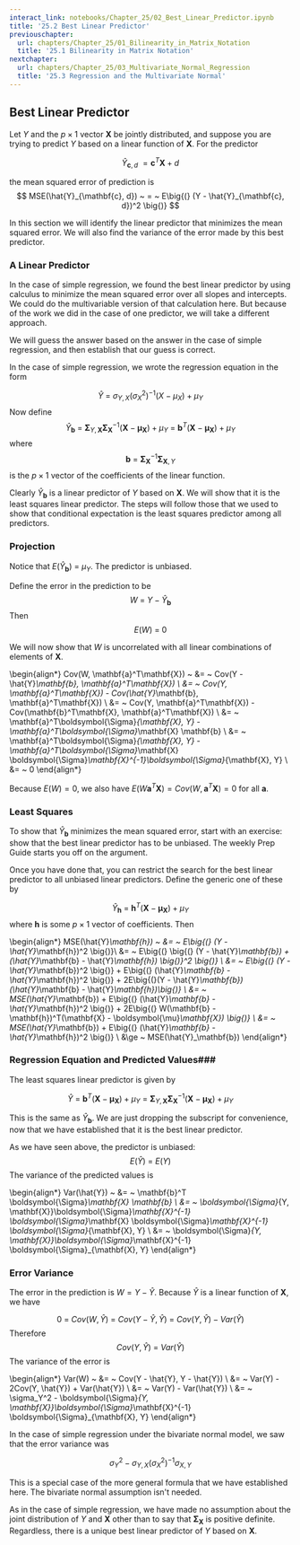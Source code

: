 ```yaml
---
interact_link: notebooks/Chapter_25/02_Best_Linear_Predictor.ipynb
title: '25.2 Best Linear Predictor'
previouschapter:
  url: chapters/Chapter_25/01_Bilinearity_in_Matrix_Notation
  title: '25.1 Bilinearity in Matrix Notation'
nextchapter:
  url: chapters/Chapter_25/03_Multivariate_Normal_Regression
  title: '25.3 Regression and the Multivariate Normal'
---
```


## Best Linear Predictor ##

Let $Y$ and the $p \times 1$ vector $\mathbf{X}$ be jointly distributed, and suppose you are trying to predict $Y$ based on a linear function of $\mathbf{X}$. For the predictor

$$
\hat{Y}_{\mathbf{c}, d} ~ = \mathbf{c}^T\mathbf{X} + d
$$

the mean squared error of prediction is
$$
MSE(\hat{Y}_{\mathbf{c}, d}) ~ = ~ E\big{(} (Y - \hat{Y}_{\mathbf{c}, d})^2 \big{)}
$$

In this section we will identify the linear predictor that minimizes the mean squared error. We will also find the variance of the error made by this best predictor.

### A Linear Predictor ###
In the case of simple regression, we found the best linear predictor by using calculus to minimize the mean squared error over all slopes and intercepts. We could do the multivariable version of that calculation here. But because of the work we did in the case of one predictor, we will take a different approach. 

We will guess the answer based on the answer in the case of simple regression, and then establish that our guess is correct.

In the case of simple regression, we wrote the regression equation in the form

$$
\hat{Y} ~ = ~ \sigma_{Y,X}(\sigma_X^2)^{-1}(X - \mu_X) + \mu_Y
$$
Now define
$$
\hat{Y}_\mathbf{b} ~ = ~ \boldsymbol{\Sigma}_{Y, \mathbf{X}}\boldsymbol{\Sigma}_\mathbf{X}^{-1} (\mathbf{X} - \boldsymbol{\mu}_\mathbf{X}) + \mu_Y
~ = ~ \mathbf{b}^T(\mathbf{X} - \boldsymbol{\mu}_\mathbf{X}) + \mu_Y
$$
where
$$
\mathbf{b} ~ = ~ \boldsymbol{\Sigma}_\mathbf{X}^{-1} \boldsymbol{\Sigma}_{\mathbf{X}, Y}
$$
is the $p \times 1$ vector of the coefficients of the linear function.

Clearly $\hat{Y}_\mathbf{b}$ is a linear predictor of $Y$ based on $\mathbf{X}$. We will show that it is the least squares linear predictor. The steps will follow those that we used to show that conditional expectation is the least squares predictor among all predictors.

### Projection ###
Notice that $E(\hat{Y}_\mathbf{b}) ~ = ~ \mu_Y$. The predictor is unbiased.

Define the error in the prediction to be
$$
W ~ = ~ Y - \hat{Y}_\mathbf{b}
$$
Then
$$
E(W) ~ = ~ 0
$$

We will now show that $W$ is uncorrelated with all linear combinations of elements of $\mathbf{X}$.

\begin{align*}
Cov(W, \mathbf{a}^T\mathbf{X}) ~ &= ~ Cov(Y - \hat{Y}_\mathbf{b}, \mathbf{a}^T\mathbf{X}) \\
&= ~ Cov(Y, \mathbf{a}^T\mathbf{X}) - Cov(\hat{Y}_\mathbf{b}, \mathbf{a}^T\mathbf{X}) \\
&= ~ Cov(Y, \mathbf{a}^T\mathbf{X}) - Cov(\mathbf{b}^T\mathbf{X}, \mathbf{a}^T\mathbf{X}) \\
&= ~ \mathbf{a}^T\boldsymbol{\Sigma}_{\mathbf{X}, Y} - \mathbf{a}^T\boldsymbol{\Sigma}_\mathbf{X} \mathbf{b} \\
&= ~ \mathbf{a}^T\boldsymbol{\Sigma}_{\mathbf{X}, Y} - \mathbf{a}^T\boldsymbol{\Sigma}_\mathbf{X} \boldsymbol{\Sigma}_\mathbf{X}^{-1}\boldsymbol{\Sigma}_{\mathbf{X}, Y} \\
&= ~ 0
\end{align*}

Because $E(W) = 0$, we also have $E(W\mathbf{a}^T\mathbf{X}) = Cov(W, \mathbf{a}^T\mathbf{X}) = 0$ for all $\mathbf{a}$.

### Least Squares ###
To show that $\hat{Y}_\mathbf{b}$ minimizes the mean squared error, start with an exercise: show that the best linear predictor has to be unbiased. The weekly Prep Guide starts you off on the argument.

Once you have done that, you can restrict the search for the best linear predictor to all unbiased linear predictors. Define the generic one of these by

$$
\hat{Y}_\mathbf{h} ~ = ~ \mathbf{h}^T(\mathbf{X} - \boldsymbol{\mu}_\mathbf{X}) + \mu_Y
$$
where $\mathbf{h}$ is some $p \times 1$ vector of coefficients. Then

\begin{align*}
MSE(\hat{Y}_\mathbf{h}) ~ &= ~ E\big{(} (Y - \hat{Y}_\mathbf{h})^2 \big{)}\\
&= ~ E\big{(} \big{(} (Y - \hat{Y}_\mathbf{b}) + (\hat{Y}_\mathbf{b} - \hat{Y}_\mathbf{h}) \big{)}^2 \big{)} \\
&= ~ E\big{(} (Y - \hat{Y}_\mathbf{b})^2 \big{)} + E\big{(} (\hat{Y}_\mathbf{b} - \hat{Y}_\mathbf{h})^2 \big{)} + 2E\big{(}(Y - \hat{Y}_\mathbf{b})(\hat{Y}_\mathbf{b} - \hat{Y}_\mathbf{h})\big{)} \\
&= ~ MSE(\hat{Y}_\mathbf{b}) + E\big{(} (\hat{Y}_\mathbf{b} - \hat{Y}_\mathbf{h})^2 \big{)} + 2E\big{(} W(\mathbf{b} - \mathbf{h})^T(\mathbf{X} - \boldsymbol{\mu}_\mathbf{X}) \big{)} \\
&= ~ MSE(\hat{Y}_\mathbf{b}) + E\big{(} (\hat{Y}_\mathbf{b} - \hat{Y}_\mathbf{h})^2 \big{)} \\
&\ge ~ MSE(\hat{Y}_\mathbf{b})
\end{align*}

### Regression Equation and Predicted Values###
The least squares linear predictor is given by

$$
\hat{Y} ~ = ~ \mathbf{b}^T(\mathbf{X} - \boldsymbol{\mu}_\mathbf{X}) + \mu_Y ~ = ~ \boldsymbol{\Sigma}_{Y, \mathbf{X}}\boldsymbol{\Sigma}_\mathbf{X}^{-1} (\mathbf{X} - \boldsymbol{\mu}_\mathbf{X}) + \mu_Y
$$

This is the same as $\hat{Y}_\mathbf{b}$. We are just dropping the subscript for convenience, now that we have established that it is the best linear predictor.

As we have seen above, the predictor is unbiased:
$$
E(\hat{Y}) ~ = ~ E(Y)
$$
The variance of the predicted values is

\begin{align*}
Var(\hat{Y}) ~ &= ~ \mathbf{b}^T \boldsymbol{\Sigma}_\mathbf{X} \mathbf{b} \\
&= ~ \boldsymbol{\Sigma}_{Y, \mathbf{X}}\boldsymbol{\Sigma}_\mathbf{X}^{-1} \boldsymbol{\Sigma}_\mathbf{X} \boldsymbol{\Sigma}_\mathbf{X}^{-1} \boldsymbol{\Sigma}_{\mathbf{X}, Y} \\
&= ~ \boldsymbol{\Sigma}_{Y, \mathbf{X}}\boldsymbol{\Sigma}_\mathbf{X}^{-1} \boldsymbol{\Sigma}_{\mathbf{X}, Y}
\end{align*}

### Error Variance ###
The error in the prediction is $W = Y - \hat{Y}$. Because $\hat{Y}$ is a linear function of $\mathbf{X}$, we have

$$
0 ~ = ~ Cov(W, \hat{Y}) ~ = ~ Cov(Y - \hat{Y}, \hat{Y}) ~ = ~ Cov(Y, \hat{Y}) - Var(\hat{Y})
$$
Therefore
$$
Cov(Y, \hat{Y}) ~ = ~ Var(\hat{Y})
$$
The variance of the error is

\begin{align*}
Var(W) ~ &= ~ Cov(Y - \hat{Y}, Y - \hat{Y}) \\
&= ~ Var(Y) - 2Cov(Y, \hat{Y}) + Var(\hat{Y}) \\
&= ~ Var(Y) - Var(\hat{Y}) \\
&= ~ \sigma_Y^2 - \boldsymbol{\Sigma}_{Y, \mathbf{X}}\boldsymbol{\Sigma}_\mathbf{X}^{-1} \boldsymbol{\Sigma}_{\mathbf{X}, Y}
\end{align*}

In the case of simple regression under the bivariate normal model, we saw that the error variance was

$$
\sigma_Y^2 - \sigma_{Y,X}(\sigma_X^2)^{-1}\sigma_{X,Y}
$$

This is a special case of the more general formula that we have established here. The bivariate normal assumption isn't needed.

As in the case of simple regression, we have made no assumption about the joint distribution of $Y$ and $\mathbf{X}$ other than to say that $\boldsymbol{\Sigma}_\mathbf{X}$ is positive definite. Regardless, there is a unique best linear predictor of $Y$ based on $\mathbf{X}$.
